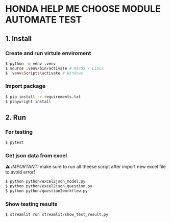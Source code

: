 # HONDA HELP ME CHOOSE MODULE AUTOMATE TEST

## 1. Install

### Create and run virtule enviroment

```bash
$ python -m venv .venv
$ source .venv/bin/activate # MacOS / Linux
$ .venv\Scripts\activate # Windows
```

### Import package

```bash
$ pip install -r requirements.txt
$ playwright install
```

## 2. Run

### For testing

```bash
$ pytest
```

### Get json data from excel

:warning: _IMPORTANT:_ make sure to run all theese script after import new excel file to avoid error!

```bash
$ python python/excel2json_model.py
$ python python/excel2json_question.py
$ python python/question2workflow.py
```


### Show testing results

```bash
$ streamlit run streamlit/show_test_result.py
```